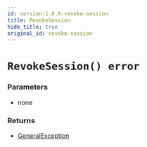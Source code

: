 ```yaml
---
id: version-1.0.X-revoke-session
title: RevokeSession
hide_title: true
original_id: revoke-session
---
```


# `RevokeSession() error`

### Parameters
- none

### Returns
- [GeneralException](../error-handling/general-error)
